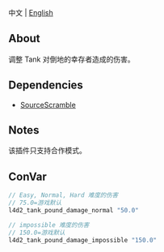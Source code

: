 中文 | [English](./README_EN.md)

## About
调整 Tank 对倒地的幸存者造成的伤害。

## Dependencies
- [SourceScramble](https://github.com/nosoop/SMExt-SourceScramble)

## Notes
该插件只支持合作模式。

## ConVar
```c
// Easy, Normal, Hard 难度的伤害
// 75.0=游戏默认
l4d2_tank_pound_damage_normal "50.0"

// impossible 难度的伤害
// 150.0=游戏默认
l4d2_tank_pound_damage_impossible "150.0"
```
